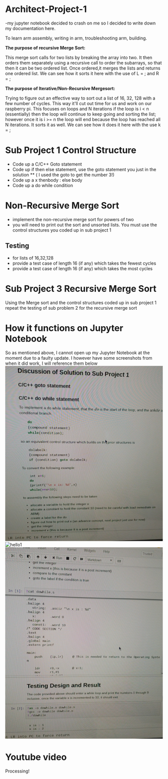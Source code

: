 # Architect-Project-1
-my jupyter notebook decided to crash on me so I decided to write down my documentation here. <p>
To learn arm assembly, writing in arm, troubleshooting arm, building.<p>
  <b>The purpose of recursive Merge Sort:</b><p></p>
This merge sort calls for two lists by breaking the array into two. It then orders them separately  using a recursive call to order the subarrays, so that then it can be two ordered list. Once ordered,it merges the lists and returns one ordered list. We can see how it sorts it here with the use of L = ; and R = ;<p>

<b>The purpose of Iterative/Non-Recursive Mergesort:</b><p>
Trying to figure out an effective way to sort out a list of 16, 32, 128 with a few number of cycles.
This way it'll cut out time for us and work on our raspberry pi. This focuses on loops and N iterations
if the loop is i < n (essentially) then the loop will continue to keep going and sorting the list; however
once it is i >= n the loop will end because the loop has reached all N iterations. It sorts it as well. We can
see how it does it here with the use k = ;<p>

# Sub Project 1 Control Structure
* Code up a C/C++ Goto statement
* Code up if then else statement, use the goto statement you just in the solution 
** ( I used the goto to get the number 3!)
* Code up a x thenbody : else body
* Code up a do while condition

# Non-Recursive Merge Sort
* implement the non-recursive merge sort for powers of two 
* you will need to print out the sort and unsorted lists. You must use the control structures you coded up in sub project 1

## Testing 
* for lists of 16,32,128
* provide a test case of length 16 (if any) which takes the fewest cycles
* provide a test case of length 16 (if any) which takes the most cycles

# Sub Project 3 Recursive Merge Sort 
Using the Merge sort and the control structures coded up in sub project 1 repeat the testing of sub problem 2 for the recursive merge sort

# How it functions on Jupyter Notebook
So as mentioned above, I cannot open up my Jupyter Notebook at the moment due to a faulty update. I however have some screenshots from when it did work, I will reference them below
![hello](hello.PNG)
![hello1](hello1.PNG)
![hello2](hello2.PNG)


# Youtube video
Processing!
